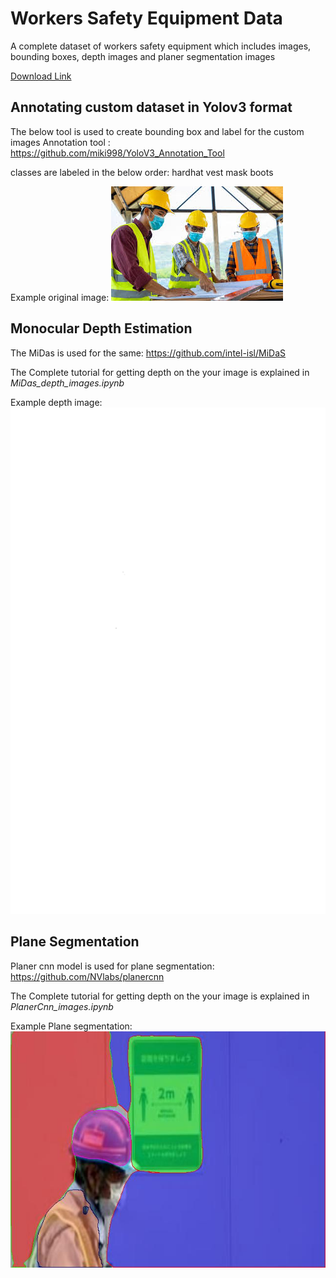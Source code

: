 # Workers Safety Equipment Data

A complete dataset of workers safety equipment which includes images, bounding boxes, depth images and planer segmentation images

[Download Link](https://drive.google.com/file/d/1-Ct5UoVWq1cFyvZd5X46wNx_HRdgDTxi/view?usp=sharing)

## Annotating custom dataset in Yolov3 format
The below tool is used to create bounding box and label for the custom images
Annotation tool : https://github.com/miki998/YoloV3_Annotation_Tool

classes are labeled in the below order:
  hardhat
  vest
  mask
  boots
  
Example original image:
![orig](https://github.com/vigneshbabupj/workers_safety_equipment_data/blob/main/example_images/original_image.jpg)


## Monocular Depth Estimation
The MiDas is used for the same:  https://github.com/intel-isl/MiDaS 

The Complete tutorial for getting depth on the your image is explained in *MiDas_depth_images.ipynb*

Example depth image:
![depth](https://github.com/vigneshbabupj/workers_safety_equipment_data/blob/main/example_images/depth-image.png)


## Plane Segmentation
Planer cnn model is used for plane segmentation: https://github.com/NVlabs/planercnn

The Complete tutorial for getting depth on the your image is explained in *PlanerCnn_images.ipynb*

Example Plane segmentation:
![plane](https://github.com/vigneshbabupj/workers_safety_equipment_data/blob/main/example_images/Plane_Segmentation.jpg)
